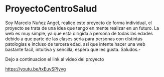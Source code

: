 # ProyectoCentroSalud

Soy Marcelo Nuñez Angel, realice este proyecto de forma individual, el proyecto se trata de una idea que tengo en mente realizar en un futuro. La web es muy simple,
ya que esta dirigida a persona de todas las edades debido a que parte de las clases seria para personas con distintas patologias e incluso de tercera edad, asi
que intente hacer una web bastante facil, intuitiva y sencilla, espero que les gusta.
Saludos.-

Dejo a continuacion el link al video del proyecto

https://youtu.be/txEuySPIyvg
